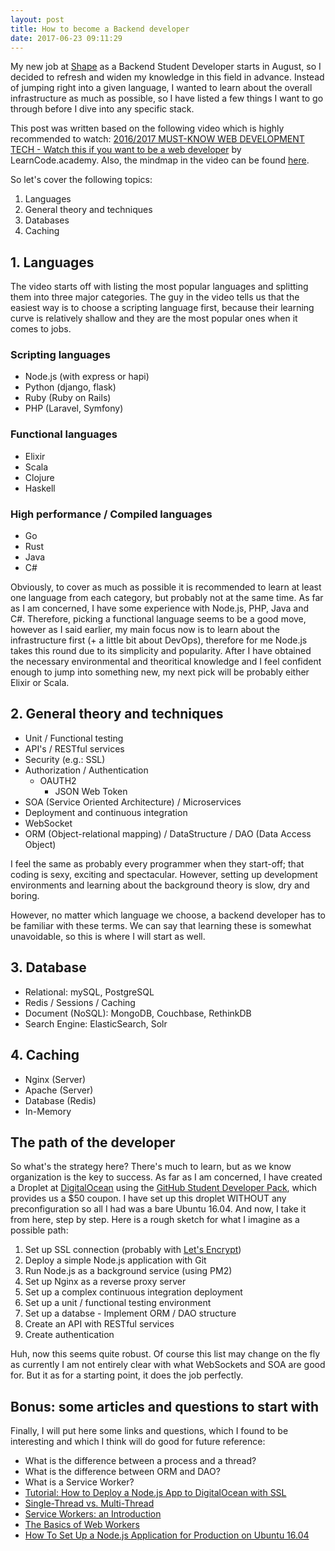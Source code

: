 ```yaml
---
layout: post
title: How to become a Backend developer
date: 2017-06-23 09:11:29
---
```


My new job at [Shape](https://shape.dk) as a Backend Student Developer starts in August, so I decided to refresh and widen my knowledge in this field in advance. Instead of jumping right into a given language, I wanted to learn about the overall infrastructure as much as possible, so I have listed a few things I want to go through before I dive into any specific stack.

This post was written based on the following video which is highly recommended to watch: [2016/2017 MUST-KNOW WEB DEVELOPMENT TECH - Watch this if you want to be a web developer](https://youtu.be/sBzRwzY7G-k?t=12m33s) by LearnCode.academy. Also, the mindmap in the video can be found [here](https://coggle.it/diagram/Vz9LvW8byvN0I38x).

So let's cover the following topics:

1. Languages
2. General theory and techniques
3. Databases
4. Caching

## 1. Languages

The video starts off with listing the most popular languages and splitting them into three major categories. The guy in the video tells us that the easiest way is to choose a scripting language first, because their learning curve is relatively shallow and they are the most popular ones when it comes to jobs.

### Scripting languages

- Node.js (with express or hapi)
- Python (django, flask)
- Ruby (Ruby on Rails)
- PHP (Laravel, Symfony)

### Functional languages

- Elixir
- Scala
- Clojure
- Haskell

### High performance / Compiled languages

- Go
- Rust
- Java
- C#

Obviously, to cover as much as possible it is recommended to learn at least one language from each category, but probably not at the same time. As far as I am concerned, I have some experience with Node.js, PHP, Java and C#. Therefore, picking a functional language seems to be a good move, however as I said earlier, my main focus now is to learn about the infrastructure first (+ a little bit about DevOps), therefore for me Node.js takes this round due to its simplicity and popularity. After I have obtained the necessary environmental and theoritical knowledge and I feel confident enough to jump into something new, my next pick will be probably either Elixir or Scala.

## 2. General theory and techniques

- Unit / Functional testing
- API's / RESTful services
- Security (e.g.: SSL)
- Authorization / Authentication
  - OAUTH2
	- JSON Web Token
- SOA (Service Oriented Architecture) / Microservices
- Deployment and continuous integration
- WebSocket
- ORM (Object-relational mapping) / DataStructure / DAO (Data Access Object)

I feel the same as probably every programmer when they start-off; that coding is sexy, exciting and spectacular. However, setting up development environments and learning about the background theory is slow, dry and boring. 

However, no matter which language we choose, a backend developer has to be familiar with these terms. We can say that learning these is somewhat unavoidable, so this is where I will start as well. 

## 3. Database

- Relational: mySQL, PostgreSQL
- Redis / Sessions / Caching
- Document (NoSQL): MongoDB, Couchbase, RethinkDB
- Search Engine: ElasticSearch, Solr

## 4. Caching

- Nginx (Server)
- Apache (Server)
- Database (Redis)
- In-Memory

## The path of the developer

So what's the strategy here? There's much to learn, but as we know organization is the key to success. As far as I am concerned, I have created a Droplet at [DigitalOcean](https://www.digitalocean.com/) using the [GitHub Student Developer Pack](https://education.github.com/pack), which provides us a $50 coupon. I have set up this droplet WITHOUT any preconfiguration so all I had was a bare Ubuntu 16.04. And now, I take it from here, step by step. Here is a rough sketch for what I imagine as a possible path:

1. Set up SSL connection (probably with [Let's Encrypt](https://letsencrypt.org/))
2. Deploy a simple Node.js application with Git
3. Run Node.js as a background service (using PM2)
4. Set up Nginx as a reverse proxy server
5. Set up a complex continuous integration deployment
6. Set up a unit / functional testing environment
7. Set up a databse - Implement ORM / DAO structure
8. Create an API with RESTful services
9. Create authentication

Huh, now this seems quite robust. Of course this list may change on the fly as currently I am not entirely clear with what WebSockets and SOA are good for. But it as for a starting point, it does the job perfectly.

## Bonus: some articles and questions to start with

Finally, I will put here some links and questions, which I found to be interesting and which I think will do good for future reference:

- What is the difference between a process and a thread?
- What is the difference between ORM and DAO?
- What is a Service Worker?
- [Tutorial: How to Deploy a Node.js App to DigitalOcean with SSL](https://code.lengstorf.com/deploy-nodejs-ssl-digitalocean/)
- [Single-Thread vs. Multi-Thread](http://www.reliasoft.com/BlockSim/multithread.htm)
- [Service Workers: an Introduction](https://developers.google.com/web/fundamentals/getting-started/primers/service-workers)
- [The Basics of Web Workers](https://www.html5rocks.com/en/tutorials/workers/basics/)
- [How To Set Up a Node.js Application for Production on Ubuntu 16.04](https://www.digitalocean.com/community/tutorials/how-to-set-up-a-node-js-application-for-production-on-ubuntu-16-04)
